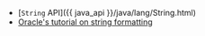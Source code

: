 * [`String` API]({{ java_api }}/java/lang/String.html)
* [Oracle's tutorial on string formatting](https://docs.oracle.com/javase/tutorial/essential/io/formatting.html)
